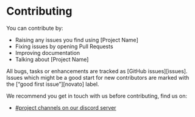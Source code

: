 # Contributing

You can contribute by:

* Raising any issues you find using [Project Name]
* Fixing issues by opening Pull Requests
* Improving documentation
* Talking about [Project Name]

All bugs, tasks or enhancements are tracked as [GitHub issues][issues]. Issues which might be a good start for new contributors are marked with the [“good first issue”][novato] label.

We recommend you get in touch with us before contributing, find us on:

- [#project channels on our discord server](https://discord.gg/HaENQNTz)